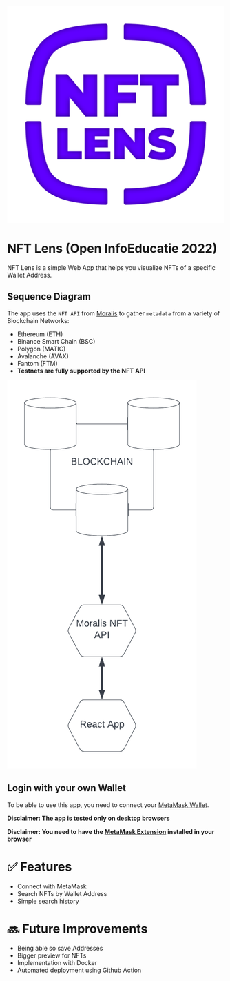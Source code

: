 ![NFT Lens Logo](./src/assets/logo.png)
# NFT Lens (Open InfoEducatie 2022)
NFT Lens is a simple Web App that helps you visualize NFTs of a specific Wallet Address.

## Sequence Diagram
The app uses the `NFT API` from [Moralis](https://moralis.io) to gather `metadata` from a variety of Blockchain Networks:
- Ethereum (ETH)
- Binance Smart Chain (BSC)
- Polygon (MATIC)
- Avalanche (AVAX)
- Fantom (FTM)
- **Testnets are fully supported by the NFT API**

![Sequence Diagram](./docs/diagram.png)

## Login with your own Wallet
To be able to use this app, you need to connect your [MetaMask Wallet](https://metamask.io/).

**Disclaimer: The app is tested only on desktop browsers**

**Disclaimer: You need to have the [MetaMask Extension](https://metamask.io/download/) installed in your browser**

# ✅ Features
- Connect with MetaMask
- Search NFTs by Wallet Address
- Simple search history

# 🔜 Future Improvements
- Being able so save Addresses
- Bigger preview for NFTs
- Implementation with Docker
- Automated deployment using Github Action
